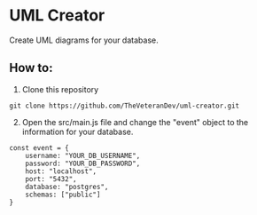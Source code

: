 # UML Creator
Create UML diagrams for your database.

## How to:
1.  Clone this repository
``` 
git clone https://github.com/TheVeteranDev/uml-creator.git
```

2.  Open the src/main.js file and change the "event" object to the information for your database.
```
const event = {
    username: "YOUR_DB_USERNAME", 
    password: "YOUR_DB_PASSWORD", 
    host: "localhost", 
    port: "5432", 
    database: "postgres", 
    schemas: ["public"]
}
```